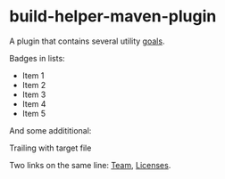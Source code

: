 <head>
  <title>Overview</title>
</head>

# build-helper-maven-plugin

A plugin that contains several utility [goals](plugin-info.html).

Badges in lists:
* Item 1
* Item 2
* Item 3
* Item 4
* Item 5

And some addititional:


Trailing with target file

Two links on the same line: [Team](team.html), [Licenses](licenses.html).

